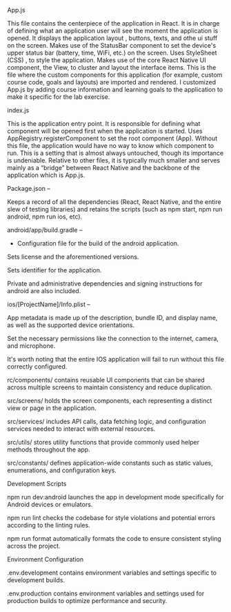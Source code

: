 App.js

This file contains the centerpiece of the application in React. It is in charge of defining what an application user will see the moment the application is opened. It displays the application layout , buttons, texts, and othe ui stuff on the screen.
Makes use of the StatusBar component to set the device's upper status bar (battery, time, WiFi, etc.) on the screen.
Uses StyleSheet (CSS) , to style the application.
Makes use of the core React Native UI component, the View, to cluster and layout the interface items.
This is the file where the custom components for this application (for example, custom course code, goals and layouts) are imported and rendered.
I customized App.js by adding course information and learning goals to the application to make it specific for the lab exercise.

index.js

This is the application entry point. It is responsible for defining what component will be opened first when the application is started.
Uses AppRegistry.registerComponent to set the root component (App).
Without this file, the application would have no way to know which component to run.
This is a setting that is almost always untouched, though its importance is undeniable.
Relative to other files, it is typically much smaller and serves mainly as a “bridge” between React Native and the backbone of the application which is App.js.

Package.json –

Keeps a record of all the dependencies (React, React Native, and the entire slew of testing libraries) and retains the scripts (such as npm start, npm run android, npm run ios, etc).

android/app/build.gradle –

- Configuration file for the build of the android application.

Sets license and the aforementioned versions.

Sets identifier for the application.

Private and administrative dependencies and signing instructions for android are also included.

ios/[ProjectName]/Info.plist –

App metadata is made up of the description, bundle ID, and display name, as well as the supported device orientations.

Set the necessary permissions like the connection to the internet, camera, and microphone.

It's worth noting that the entire IOS application will fail to run without this file correctly configured.

rc/components/ contains reusable UI components that can be shared across multiple screens to maintain consistency and reduce duplication.

src/screens/ holds the screen components, each representing a distinct view or page in the application.

src/services/ includes API calls, data fetching logic, and configuration services needed to interact with external resources.

src/utils/ stores utility functions that provide commonly used helper methods throughout the app.

src/constants/ defines application-wide constants such as static values, enumerations, and configuration keys.

Development Scripts

npm run dev:android launches the app in development mode specifically for Android devices or emulators.

npm run lint checks the codebase for style violations and potential errors according to the linting rules.

npm run format automatically formats the code to ensure consistent styling across the project.

Environment Configuration

.env.development contains environment variables and settings specific to development builds.

.env.production contains environment variables and settings used for production builds to optimize performance and security.

